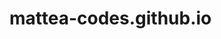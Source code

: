 # mattea-codes.github.io

<!DOCTYPE html>
<html>
    <head>
        <meta charset="utf-8">
        <title>Project: Event invite</title>
        <style>
           #israel {
               font-size:80px;
               color: blue;
           } 
           
           #invitation {
               
               font-size:45px;
               color:pink;
           }
           
           #text1 {
               
               font-weight:bold;
           }
           
           #list1 {
               
               background-color: pink;
           }
           
           #paragraph2 {
               
               background-color:rgb(152, 151, 232);
           }
           
           #list2 {
               
               background-color:pink;
               
           }
        </style>
    </head>
    <body>
        
        <h1 id = "invitation">You're invited!</h1>
        <h2 id = "text1">To an all expenses paid trip to...</h2>
        <h3 id = "israel">ISRAEL</h3>
        
        
        <p>What you need:</p>
        <ul id = "list1">
            <li>Proof of having at least one fully Jewish grandparent and/or proof of conversion to Judaism</li><br>
            <li>An essay (minimum 300 words) of why you want to go to Israel</li><br>
            <li>A passport</li><br>
            <li>To register! Registration fee :$200
            
        </ul>
        
        
       <p id = "paragraph2"> Israel is a beautiful country with historical ties dating back to over 3000 years ago. For many Jewish people in diaspora, it can be a very emotional experience to set foot in the homeland of your ancestors. On this trip, you will see: </p>
       
       <ul id = "list2">
           
           <li>The Dead Sea</li><br>
           <li>Dizengoff Square</li><br>
           <li>Tel Aviv's beatiful beaches</li><br>
           <li>The Negev Desert</li><br>
           <li>The Western Wall</li><br>
           
    
       </ul>
        
        
    </body>
</html>
